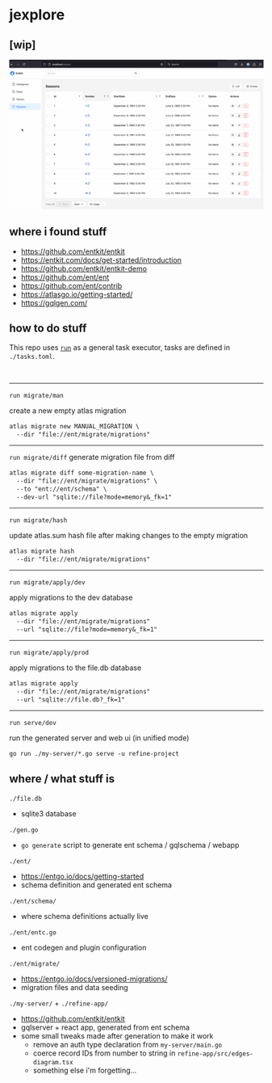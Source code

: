 # jexplore

## [wip]
<img src="./img/jexplore.gif">

## where i found stuff

- https://github.com/entkit/entkit
- https://entkit.com/docs/get-started/introduction
- https://github.com/entkit/entkit-demo
- https://github.com/ent/ent
- https://github.com/ent/contrib
- https://atlasgo.io/getting-started/
- https://gqlgen.com/

## how to do stuff

This repo uses [`run`](https://github.com/amonks/run) as a general task executor, tasks are defined in `./tasks.toml`.

<br>

---
`run migrate/man`

create a new empty atlas migration
```
atlas migrate new MANUAL_MIGRATION \
  --dir "file://ent/migrate/migrations"
```

---

`run migrate/diff`
generate migration file from diff
```
atlas migrate diff some-migration-name \
  --dir "file://ent/migrate/migrations" \
  --to "ent://ent/schema" \
  --dev-url "sqlite://file?mode=memory&_fk=1"
```

---

`run migrate/hash`

update atlas.sum hash file after making changes to the empty migration
```
atlas migrate hash   
  --dir "file://ent/migrate/migrations"
```

--- 

`run migrate/apply/dev`

apply migrations to the dev database
```
atlas migrate apply   
  --dir "file://ent/migrate/migrations"   
  --url "sqlite://file?mode=memory&_fk=1"
```

--- 

`run migrate/apply/prod`

apply migrations to the file.db database
```
atlas migrate apply   
  --dir "file://ent/migrate/migrations"   
  --url "sqlite://file.db?_fk=1"
```

---

`run serve/dev`

run the generated server and web ui (in unified mode)
```
go run ./my-server/*.go serve -u refine-project
```

## where / what stuff is

`./file.db`
- sqlite3 database

`./gen.go`
- `go generate` script to generate ent schema / gqlschema / webapp

`./ent/`
- https://entgo.io/docs/getting-started
- schema definition and generated ent schema

`./ent/schema/`
- where schema definitions actually live

`./ent/entc.go`
- ent codegen and plugin configuration

`./ent/migrate/`
- https://entgo.io/docs/versioned-migrations/
- migration files and data seeding

`./my-server/` + `./refine-app/`
- https://github.com/entkit/entkit
- gqlserver + react app, generated from ent schema
- some small tweaks made after generation to make it work
  - remove an auth type declaration from `my-server/main.go`
  - coerce record IDs from number to string in `refine-app/src/edges-diagram.tsx`
  - something else i'm forgetting...